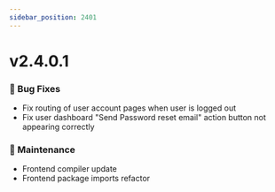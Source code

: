 ```yaml
---
sidebar_position: 2401
---
```


# v2.4.0.1

### 🐛 Bug Fixes
- Fix routing of user account pages when user is logged out
- Fix user dashboard "Send Password reset email" action button not appearing correctly

### 🔧 Maintenance
- Frontend compiler update
- Frontend package imports refactor
